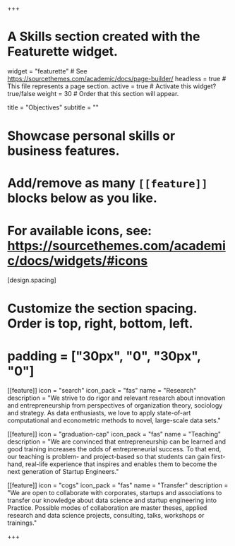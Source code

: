 +++
# A Skills section created with the Featurette widget.
widget = "featurette"  # See https://sourcethemes.com/academic/docs/page-builder/
headless = true  # This file represents a page section.
active = true  # Activate this widget? true/false
weight = 30  # Order that this section will appear.

title = "Objectives"
subtitle = ""

# Showcase personal skills or business features.
# 
# Add/remove as many `[[feature]]` blocks below as you like.
# 
# For available icons, see: https://sourcethemes.com/academic/docs/widgets/#icons



[design.spacing]
  # Customize the section spacing. Order is top, right, bottom, left.
  # padding = ["30px", "0", "30px", "0"]



[[feature]]
  icon = "search"
  icon_pack = "fas"
  name = "Research"
  description = "We strive to do rigor and relevant research about innovation and entrepreneurship from perspectives of organization theory, sociology and strategy. As data enthusiasts, we love to apply state-of-art computational and econometric methods to novel, large-scale data sets."
  
[[feature]]
  icon = "graduation-cap"
  icon_pack = "fas"
  name = "Teaching"
  description = "We are convinced that entrepreneurship can be learned and good training increases the odds of entrepreneurial success. To that end, our teaching is problem- and project-based so that students can gain first-hand, real-life experience that inspires and enables them to become the next generation of Startup Engineers."  
  
[[feature]]
  icon = "cogs"
  icon_pack = "fas"
  name = "Transfer"
  description = "We are open to collaborate with corporates, startups and associations to transfer our knowledge about data science and startup engineering into Practice. Possible modes of collaboration are master theses, applied research and data science projects, consulting, talks, workshops or trainings."



+++
